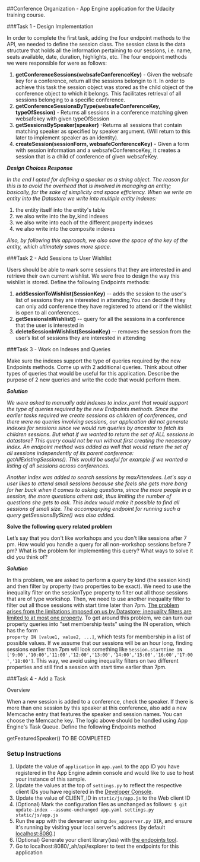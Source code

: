 ##Conference Organization - App Engine application for the Udacity training course.

###Task 1 - Design Implementation

In order to complete the first task, adding the four endpoint methods to the API, we needed to define the session class. The session class is the data structure that holds all the information pertaining to our sessions, i.e. name, seats available, date, duration, highlights, etc. The four endpoint methods we were responsible for were as follows: 

1. **getConferenceSessions(websafeConferenceKey)** - Given the websafe key for a conference, return all the sessions belongin to it. In order to achieve this task the session object was stored as the child object of the conference object to which it belongs. This facilitates retrieval of all sessions belonging to a specific conference.
1.  **getConferenceSessionsByType(websafeConferenceKey, typeOfSession)** - Returns all sessions in a conference matching given websafekey with given typeOfSession
1.  **getSessionsBySpeaker(speaker)** -Returns all sessions that contain matching speaker as specified by speaker argument. (Will return to this later to implement speaker as an identity).
1.  **createSession(sessionForm, websafeConferenceKey)** - Given a form with session information and a websafeConferenceKey, it creates a session that is a child of conference of given websafeKey.  
  
***Design Choices Response***    
  
*In the end I opted for defining a speaker as a string object. The reason for this is to avoid the overhead that is involved in managing an entity; basically, for the sake of simplicity and space efficiency. When we write an entity into the Datastore we write into multiple entity indexes:*
  
1. the entity itself into the entity's table  
1. we also write into the by_kind indexes  
1. we also write into each of the different property indexes  
1. we also write into the composite indexes

*Also, by following this approach, we also save the space of the key of the entity, which ultimately saves more space.*

###Task 2 - Add Sessions to User Wishlist

Users should be able to mark some sessions that they are interested in and retrieve their own current wishlist. We were free to design the way this wishlist is stored. Define the following Endpoints methods:

1. **addSessionToWishlist(SessionKey)** -- adds the session to the user's list of sessions they are interested in attending.You can decide if they can only add conference they have registered to attend or if the wishlist is open to all conferences.  
1. **getSessionsInWishlist()** -- query for all the sessions in a conference that the user is interested in  
1. **deleteSessionInWishlist(SessionKey)** -- removes the session from the user’s list of sessions they are interested in attending


###Task 3 - Work on Indexes and Queries

Make sure the indexes support the type of queries required by the new Endpoints methods.
Come up with 2 additional queries. Think about other types of queries that would be useful for this application. Describe the purpose of 2 new queries and write the code that would perform them.   
  
***Solution***  

*We were asked to manually add indexes to index.yaml that would
support the type of queries required by the new Endpoints methods.
Since the earlier tasks required we create sessions as children of
conferences, and there were no queries involving sessions, our 
application did not generate indexes for sessions since we would run
queries by ancestor to fetch its children sessions. But what if we 
wanted to return the set of ALL sessions in datastore? This query 
could not be run without first creating the necessary index. An
endpoint method was added as well that would return the set of all
sessions independently of its parent conference:  
getAllExistingSessions().  This would be useful for example if  we wanted a listing of all sessions across  conferences.*

*Another index was added to search sessions by maxAttendees. Let's
say a user likes to attend small sessions because she feels she gets
more bang for her buck when it comes to asking questions, since the
more people in a session, the more questions others ask, thus
limiting the number of questions she gets to ask. This index would
make it possible to find all sessions of small size. The accompanying 
endpoint for running such a query getSessionsBySize() was also added.*

**Solve the following query related problem**

Let’s say that you don't like workshops and you don't like sessions after 7 pm. How would you handle a query for all non-workshop sessions before 7 pm? What is the problem for implementing this query? What ways to solve it did you think of?

***Solution***    

In this problem, we are asked to perform a query by kind (the session kind) and then filter by property (two properties to be exact).  We need to use the inequality filter on the sessionType property to filter out all those sessions that are of type workshop. Then, we need to use another inequality filter to filter out all those sessions with start time later than 7pm. [The problem arises from the limitations imposed on us by Datastore; inequality filters are limited to at most one property][7]. To get around this problem, we can turn our property queries into "set membership tests" using the IN operation, which has the form   
`property IN [value1, value2, ...]`, which tests for membership in a list of possible values. If we assume that our sessions will be an hour long, finding sessions earlier than 7pm will look something like `Session.startTime IN ['9:00','10:00','11:00','12:00','13:00','14:00','15:00','16:00','17:00','18:00']`. This way, we avoid using inequality filters on two different properties and still find a session with start time earlier than 7pm.

###Task 4 - Add a Task

Overview

When a new session is added to a conference, check the speaker. If there is more than one session by this speaker at this conference, also add a new Memcache entry that features the speaker and session names. You can choose the Memcache key.
The logic above should be handled using App Engine's Task Queue.
Define the following Endpoints method

getFeaturedSpeaker()
TO BE COMPLETED


### Setup Instructions
1. Update the value of `application` in `app.yaml` to the app ID you
   have registered in the App Engine admin console and would like to use to host
   your instance of this sample.
1. Update the values at the top of `settings.py` to
   reflect the respective client IDs you have registered in the
   [Developer Console][4].
1. Update the value of CLIENT_ID in `static/js/app.js` to the Web client ID
1. (Optional) Mark the configuration files as unchanged as follows:
   `$ git update-index --assume-unchanged app.yaml settings.py static/js/app.js`
1. Run the app with the devserver using `dev_appserver.py DIR`, and ensure it's running by visiting your local server's address (by default [localhost:8080][5].)
1. (Optional) Generate your client library(ies) with [the endpoints tool][6].
1.  Go to localhost:8080/_ah/api/explorer to test the endpoints for this application


[1]: https://developers.google.com/appengine
[2]: http://python.org
[3]: https://developers.google.com/appengine/docs/python/endpoints/
[4]: https://console.developers.google.com/
[5]: https://localhost:8080/
[6]: https://developers.google.com/appengine/docs/python/endpoints/endpoints_tool
[7]:https://cloud.google.com/appengine/docs/python/datastore/queries#Python_Inequality_filters_are_limited_to_at_most_one_property
